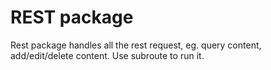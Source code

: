 REST package
==============
Rest package handles all the rest request, eg. query content, add/edit/delete content. Use subroute to run it.
